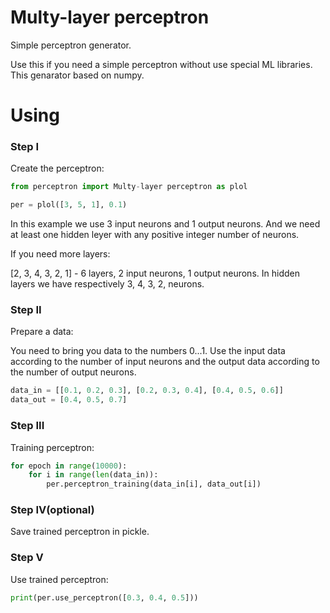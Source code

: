 # Multy-layer perceptron
Simple perceptron generator.

Use this if you need a simple perceptron without use special ML libraries.
This genarator based on numpy.

# Using

### Step I
Create the perceptron:
```python
from perceptron import Multy-layer perceptron as plol

per = plol([3, 5, 1], 0.1)
```
In this example we use 3 input neurons and 1 output neurons. And we need at least one hidden leyer with any positive integer number of neurons.


If you need more layers:


[2, 3, 4, 3, 2, 1] - 6 layers, 2 input neurons, 1 output neurons. In hidden layers we have respectively 3, 4, 3, 2, neurons.

### Step II
Prepare a data:

You need to bring you data to the numbers 0...1. Use the input data according to the number of input neurons and the output data according to the number of output neurons.

```python
data_in = [[0.1, 0.2, 0.3], [0.2, 0.3, 0.4], [0.4, 0.5, 0.6]]
data_out = [0.4, 0.5, 0.7]
```

### Step III
Training perceptron:

```python
for epoch in range(10000):
    for i in range(len(data_in)):
        per.perceptron_training(data_in[i], data_out[i])
```

### Step IV(optional)
Save trained perceptron in pickle.

### Step V
Use trained perceptron:
```python
print(per.use_perceptron([0.3, 0.4, 0.5]))
